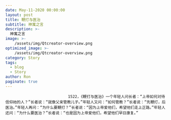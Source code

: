 ```yaml
---
date: May-11-2020 00:00:00
layout: post
title: 鞭打与医治
subtitle: 神寓之言
description: >-
  神寓之言
image: >-
    /assets/img/Qtcreator-overview.png
optimized_image: >-
    /assets/img/Qtcreator-overview.png
category: Story
tags:
  - blog
  - Story
author: Ron
paginate: true
---
```


							　　1522，《鞭打与医治》一个年轻人问长者：“上帝如何对待信仰祂的人？”长者说：“就像父亲管教儿子。”年轻人又问：“如何管教？”长者说：“先鞭打，后医治。”年轻人再问：“为什么要鞭打？”长者说：“因为上帝爱他们，希望他们走上正路。”年轻人还问：“为什么要医治？”长者说：“也是因为上帝爱他们，希望他们早日康复。”
							
							
						